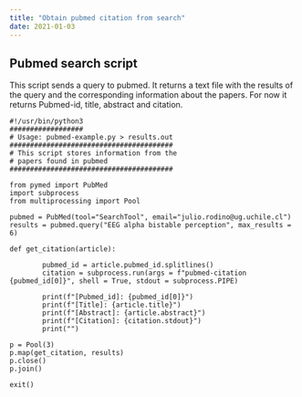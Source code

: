 ```yaml
---
title: "Obtain pubmed citation from search"
date: 2021-01-03
---
```

## Pubmed search script
This script sends a query to pubmed. It returns a text file with the results of the query and the corresponding
information about the papers. For now it returns Pubmed-id, title, abstract and citation.

```
#!/usr/bin/python3
##################
# Usage: pubmed-example.py > results.out
########################################
# This script stores information from the
# papers found in pubmed
########################################

from pymed import PubMed
import subprocess
from multiprocessing import Pool

pubmed = PubMed(tool="SearchTool", email="julio.rodino@ug.uchile.cl")
results = pubmed.query("EEG alpha bistable perception", max_results = 6)

def get_citation(article):

        pubmed_id = article.pubmed_id.splitlines()
        citation = subprocess.run(args = f"pubmed-citation {pubmed_id[0]}", shell = True, stdout = subprocess.PIPE)

        print(f"[Pubmed_id]: {pubmed_id[0]}")
        print(f"[Title]: {article.title}")
        print(f"[Abstract]: {article.abstract}")
        print(f"[Citation]: {citation.stdout}")
        print("")

p = Pool(3)
p.map(get_citation, results)
p.close()
p.join()

exit()
```
